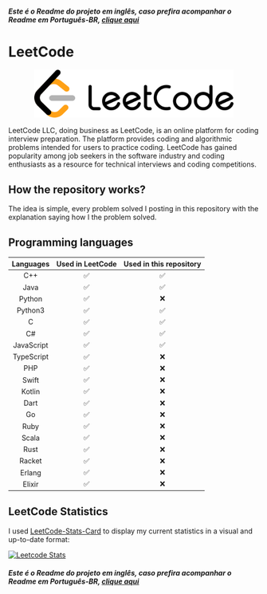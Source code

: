 ##### Este é o Readme do projeto _em inglês_, caso prefira acompanhar o Readme em Português-BR, [clique aqui](./README-PT.md)

# LeetCode
<p align="center">
  <img src="media/LeetCode_Logo_black_with_text.png" alt="LeetCode Logo" width="400">
</p>

LeetCode LLC, doing business as LeetCode, is an online platform for coding interview preparation. The platform provides coding and algorithmic problems intended for users to practice coding. LeetCode has gained popularity among job seekers in the software industry and coding enthusiasts as a resource for technical interviews and coding competitions.

## How the repository works?
The idea is simple, every problem solved I posting in this repository with the explanation saying how I the problem solved.

## Programming languages
| Languages        | Used in LeetCode | Used in this repository |
|:----------------:|:----------------:|:-----------------------:|
| C++              | ✅               | ✅                      |
| Java             | ✅               | ✅                      |
| Python           | ✅               | ❌                      |
| Python3          | ✅               | ✅                      |
| C                | ✅               | ✅                      |
| C#               | ✅               | ✅                      |
| JavaScript       | ✅               | ✅                      |
| TypeScript       | ✅               | ❌                      |
| PHP              | ✅               | ❌                      |
| Swift            | ✅               | ❌                      |
| Kotlin           | ✅               | ❌                      |
| Dart             | ✅               | ❌                      |
| Go               | ✅               | ❌                      |
| Ruby             | ✅               | ❌                      |
| Scala            | ✅               | ❌                      |
| Rust             | ✅               | ❌                      |
| Racket           | ✅               | ❌                      |
| Erlang           | ✅               | ❌                      |
| Elixir           | ✅               | ❌                      |


## LeetCode Statistics
I used [LeetCode-Stats-Card](https://github.com/JacobLinCool/LeetCode-Stats-Card) to display my current statistics in a visual and up-to-date format:

[![Leetcode Stats](https://leetcard.jacoblin.cool/FelipeVandevelde)](https://leetcode.com/FelipeVandevelde)

##### Este é o Readme do projeto _em inglês_, caso prefira acompanhar o Readme em Português-BR, [clique aqui](./README-PT.md)